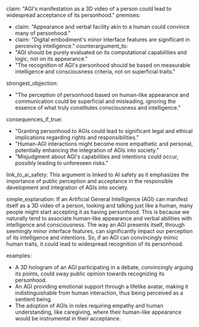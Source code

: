 claim: "AGI's manifestation as a 3D video of a person could lead to widespread acceptance of its personhood."
premises:
  - claim: "Appearance and verbal facility akin to a human could convince many of personhood."
  - claim: "Digital embodiment's minor interface features are significant in perceiving intelligence."
counterargument_to:
  - "AGI should be purely evaluated on its computational capabilities and logic, not on its appearance."
  - "The recognition of AGI's personhood should be based on measurable intelligence and consciousness criteria, not on superficial traits."

strongest_objjection:
  - "The perception of personhood based on human-like appearance and communication could be superficial and misleading, ignoring the essence of what truly constitutes consciousness and intelligence."

consequences_if_true:
  - "Granting personhood to AGIs could lead to significant legal and ethical implications regarding rights and responsibilities."
  - "Human-AGI interactions might become more empathetic and personal, potentially enhancing the integration of AGIs into society."
  - "Misjudgment about AGI's capabilities and intentions could occur, possibly leading to unforeseen risks."

link_to_ai_safety: This argument is linked to AI safety as it emphasizes the importance of public perception and acceptance in the responsible development and integration of AGIs into society.

simple_explanation: If an Artificial General Intelligence (AGI) can manifest itself as a 3D video of a person, looking and talking just like a human, many people might start accepting it as having personhood. This is because we naturally tend to associate human-like appearance and verbal abilities with intelligence and consciousness. The way an AGI presents itself, through seemingly minor interface features, can significantly impact our perception of its intelligence and intentions. So, if an AGI can convincingly mimic human traits, it could lead to widespread recognition of its personhood.

examples:
  - A 3D hologram of an AGI participating in a debate, convincingly arguing its points, could sway public opinion towards recognizing its personhood.
  - An AGI providing emotional support through a lifelike avatar, making it indistinguishable from human interaction, thus being perceived as a sentient being.
  - The adoption of AGIs in roles requiring empathy and human understanding, like caregiving, where their human-like appearance would be instrumental in their acceptance.